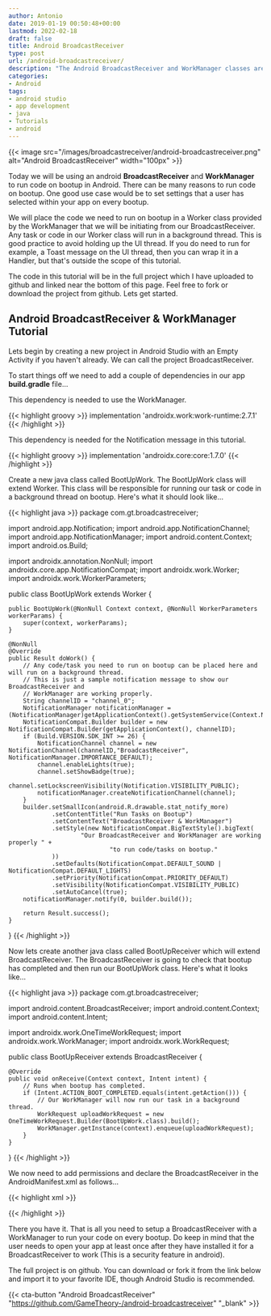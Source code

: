 ```yaml
---
author: Antonio
date: 2019-01-19 00:50:48+00:00
lastmod: 2022-02-18
draft: false
title: Android BroadcastReceiver
type: post
url: /android-broadcastreceiver/
description: "The Android BroadcastReceiver and WorkManager classes are very important and you should get familiar with them. In this tutorial we will cover how to use the BroadcastReceiver with a WorkManager to run some code on bootup."
categories:
- Android
tags:
- android studio
- app development
- java
- Tutorials
- android
---
```


{{< image src="/images/broadcastreceiver/android-broadcastreceiver.png" alt="Android BroadcastReceiver" width="100px" >}}

Today we will be using an android **BroadcastReceiver** and **WorkManager** to run code on bootup in Android. There can be many reasons to run code on bootup. One good use case would be to set settings that a user has selected within your app on every bootup.

<!--more-->

We will place the code we need to run on bootup in a Worker class provided by the WorkManager that we will be initiating from our BroadcastReceiver. Any task or code in our Worker class will run in a background thread. This is good practice to avoid holding up the UI thread. If you do need to run for example, a Toast message on the UI thread, then you can wrap it in a Handler, but that's outside the scope of this tutorial.

<!--adsense-->

The code in this tutorial will be in the full project which I have uploaded to github and linked near the bottom of this page. Feel free to fork or download the project from github. Lets get started.

## **Android BroadcastReceiver & WorkManager Tutorial**

Lets begin by creating a new project in Android Studio with an Empty Activity if you haven't already. We can call the project BroadcastReceiver.

To start things off we need to add a couple of dependencies in our app **build.gradle** file...

This dependency is needed to use the WorkManager.

{{< highlight groovy >}}
implementation 'androidx.work:work-runtime:2.7.1'
{{< /highlight >}}

This dependency is needed for the Notification message in this tutorial.

{{< highlight groovy >}}
implementation 'androidx.core:core:1.7.0'
{{< /highlight >}}

Create a new java class called BootUpWork. The BootUpWork class will extend Worker. This class will be responsible for running our task or code in a background thread on bootup. Here's what it should look like…

{{< highlight java >}}
package com.gt.broadcastreceiver;

import android.app.Notification;
import android.app.NotificationChannel;
import android.app.NotificationManager;
import android.content.Context;
import android.os.Build;

import androidx.annotation.NonNull;
import androidx.core.app.NotificationCompat;
import androidx.work.Worker;
import androidx.work.WorkerParameters;

public class BootUpWork extends Worker {

    public BootUpWork(@NonNull Context context, @NonNull WorkerParameters workerParams) {
        super(context, workerParams);
    }

    @NonNull
    @Override
    public Result doWork() {
        // Any code/task you need to run on bootup can be placed here and will run on a background thread.
        // This is just a sample notification message to show our BroadcastReceiver and
        // WorkManager are working properly.
        String channelID = "channel_0";
        NotificationManager notificationManager = (NotificationManager)getApplicationContext().getSystemService(Context.NOTIFICATION_SERVICE);
        NotificationCompat.Builder builder = new NotificationCompat.Builder(getApplicationContext(), channelID);
        if (Build.VERSION.SDK_INT >= 26) {
            NotificationChannel channel = new NotificationChannel(channelID,"BroadcastReceiver", NotificationManager.IMPORTANCE_DEFAULT);
            channel.enableLights(true);
            channel.setShowBadge(true);
            channel.setLockscreenVisibility(Notification.VISIBILITY_PUBLIC);
            notificationManager.createNotificationChannel(channel);
        }
        builder.setSmallIcon(android.R.drawable.stat_notify_more)
                .setContentTitle("Run Tasks on Bootup")
                .setContentText("BroadcastReceiver & WorkManager")
                .setStyle(new NotificationCompat.BigTextStyle().bigText(
                        "Our BroadcastReceiver and WorkManager are working properly " +
                                "to run code/tasks on bootup."
                ))
                .setDefaults(NotificationCompat.DEFAULT_SOUND | NotificationCompat.DEFAULT_LIGHTS)
                .setPriority(NotificationCompat.PRIORITY_DEFAULT)
                .setVisibility(NotificationCompat.VISIBILITY_PUBLIC)
                .setAutoCancel(true);
        notificationManager.notify(0, builder.build());

        return Result.success();
    }
}
{{< /highlight >}}

Now lets create another java class called BootUpReceiver which will extend BroadcastReceiver. The BroadcastReceiver is going to check that bootup has completed and then run our BootUpWork class. Here's what it looks like…

{{< highlight java >}}
package com.gt.broadcastreceiver;

import android.content.BroadcastReceiver;
import android.content.Context;
import android.content.Intent;

import androidx.work.OneTimeWorkRequest;
import androidx.work.WorkManager;
import androidx.work.WorkRequest;

public class BootUpReceiver extends BroadcastReceiver {

    @Override
    public void onReceive(Context context, Intent intent) {
        // Runs when bootup has completed.
        if (Intent.ACTION_BOOT_COMPLETED.equals(intent.getAction())) {
            // Our WorkManager will now run our task in a background thread.
            WorkRequest uploadWorkRequest = new OneTimeWorkRequest.Builder(BootUpWork.class).build();
            WorkManager.getInstance(context).enqueue(uploadWorkRequest);
        }
    }

}
{{< /highlight >}}

We now need to add permissions and declare the BroadcastReceiver in the AndroidManifest.xml as follows…

{{< highlight xml >}}
<uses-permission android:name="android.permission.RECEIVE_BOOT_COMPLETED" />

<receiver android:name=".BootUpReceiver" android:enabled="true" android:exported="false">
  <intent-filter>
    <action android:name="android.intent.action.BOOT_COMPLETED" />
  </intent-filter>
</receiver>
{{< /highlight >}}

There you have it. That is all you need to setup a BroadcastReceiver with a WorkManager to run your code on every bootup. Do keep in mind that the user needs to open your app at least once after they have installed it for a BroadcastReceiver to work (This is a security feature in android).

The full project is on github. You can download or fork it from the link below and import it to your favorite IDE, though Android Studio is recommended.

{{< cta-button "Android BroadcastReceiver" "https://github.com/GameTheory-/android-broadcastreceiver" "_blank" >}}
